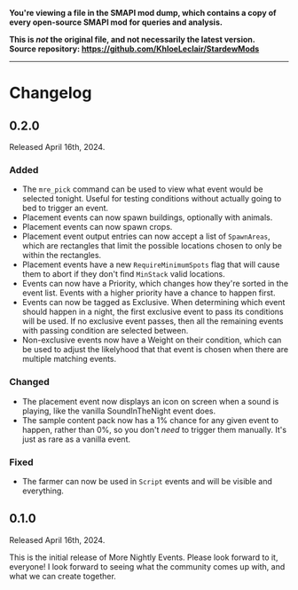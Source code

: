 **You're viewing a file in the SMAPI mod dump, which contains a copy of every open-source SMAPI mod
for queries and analysis.**

**This is _not_ the original file, and not necessarily the latest version.**  
**Source repository: https://github.com/KhloeLeclair/StardewMods**

----

# Changelog

## 0.2.0
Released April 16th, 2024.

### Added
* The `mre_pick` command can be used to view what event would be
  selected tonight. Useful for testing conditions without actually
  going to bed to trigger an event.
* Placement events can now spawn buildings, optionally with animals.
* Placement events can now spawn crops.
* Placement event output entries can now accept a list of `SpawnAreas`,
  which are rectangles that limit the possible locations chosen to
  only be within the rectangles.
* Placement events have a new `RequireMinimumSpots` flag that will
  cause them to abort if they don't find `MinStack` valid locations.
* Events can now have a Priority, which changes how they're sorted
  in the event list. Events with a higher priority have a chance
  to happen first.
* Events can now be tagged as Exclusive. When determining which event
  should happen in a night, the first exclusive event to pass its
  conditions will be used. If no exclusive event passes, then all
  the remaining events with passing condition are selected between.
* Non-exclusive events now have a Weight on their condition, which
  can be used to adjust the likelyhood that that event is chosen
  when there are multiple matching events.

### Changed
* The placement event now displays an icon on screen when a sound is
  playing, like the vanilla SoundInTheNight event does.
* The sample content pack now has a 1% chance for any given event
  to happen, rather than 0%, so you don't *need* to trigger them
  manually. It's just as rare as a vanilla event.

### Fixed
* The farmer can now be used in `Script` events and will be visible
  and everything.


## 0.1.0
Released April 16th, 2024.

This is the initial release of More Nightly Events. Please look forward
to it, everyone! I look forward to seeing what the community comes up
with, and what we can create together.
